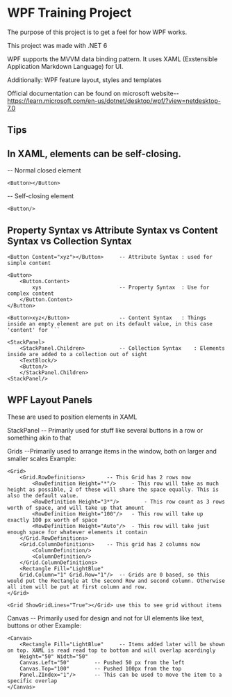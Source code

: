 # WPF Training Project
The purpose of this project is to get a feel for how WPF works.

This project was made with .NET 6

WPF supports the MVVM data binding pattern.
It uses XAML (Exstensible Application Markdown Language) for UI.

Additionally: WPF feature layout, styles and templates

Official documentation can be found on microsoft website--
https://learn.microsoft.com/en-us/dotnet/desktop/wpf/?view=netdesktop-7.0


## Tips

In XAML, elements can be self-closing.
-------------------------------------
-- Normal closed element
```
<Button></Button>	
```

-- Self-closing element

```
<Button/>	
```

Property Syntax vs Attribute Syntax vs Content Syntax vs Collection Syntax
-----------------------------------
```
<Button Content="xyz"></Button>		-- Attribute Syntax	: used for simple content
```
```
<Button>
	<Button.Content>
		xys							-- Property Syntax	: Use for complex content
	</Button.Content>
</Button>
```

```
<Button>xyz</Button>				-- Content Syntax	: Things inside an empty element are put on its default value, in this case 'content' for ```
```

```
<StackPanel>
	<StackPanel.Children>			-- Collection Syntax	: Elements inside are added to a collection out of sight
	<TextBlock/>
	<Button/>
	</StackPanel.Children>
<StackPanel/>
```

WPF Layout Panels
-----------------
These are used to position elements in XAML

StackPanel	-- Primarily used for stuff like several buttons in a row or something akin to that

Grids		--Primarily used to arrange items in the window, both on larger and smaller scales
Example:

```
<Grid>
	<Grid.RowDefinitions>		-- This Grid has 2 rows now
		<RowDefinition Height="*"/>		- This row will take as much height as possible, 2 of these will share the space equally. This is also the default value.
		<RowDefinition Height="3*"/>		- This row count as 3 rows worth of space, and will take up that amount
		<RowDefinition Height="100"/>	- This row will take up exactly 100 px worth of space
		<RowDefinition Height="Auto"/>	- This row will take just enough space for whatever elements it contain
	</Grid.RowDefinitions>
	<Grid.ColumnDefinitions>	-- This grid has 2 columns now
		<ColumnDefinition/>
		<ColumnDefinition/>
	</Grid.ColumnDefinitions>
	<Rectangle Fill="LightBlue"
	Grid.Column="1" Grid.Row="1"/>	-- Grids are 0 based, so this would put the Rectangle at the second Row and second column. Otherwise all item will be put at first column and row.
</Grid>
```

```
<Grid ShowGridLines="True"></Grid> use this to see grid without items
```

Canvas		-- Primarily used for design and not for UI elements like text, buttons or other
Example:

```
<Canvas>
	<Rectangle Fill="LightBlue"		-- Items added later will be shown on top. XAML is read read top to bottom and will overlap acordingly
	Height="50" Width="50"
	Canvas.Left="50"		-- Pushed 50 px from the left
	Canvas.Top="100"		-- Pushed 100px from the top
	Panel.ZIndex="1"/>		-- This can be used to move the item to a specific overlap		
</Canvas>
```
